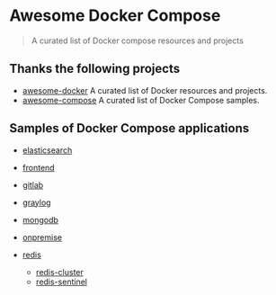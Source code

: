 # Awesome Docker Compose

> A curated list of Docker compose resources and projects

## Thanks the following projects

- [awesome-docker](https://github.com/veggiemonk/awesome-docker) A curated list of Docker resources and projects.
- [awesome-compose](https://github.com/docker/awesome-compose) A curated list of Docker Compose samples.

## Samples of Docker Compose applications

- [elasticsearch](./elasticsearch/README.md)

- [frontend](./frontend/README.md)

- [gitlab](./gitlab/README.md)

- [graylog](./graylog/README.md)

- [mongodb](./mongodb/replset/REMADE.MD)

- [onpremise](https://github.com/getsentry/onpremise)

- [redis](./redis/README.md)
  - [redis-cluster](./redis/redis-cluster-docker/README.md)
  - [redis-sentinel](./redis/redis-sentinel/README.md)
